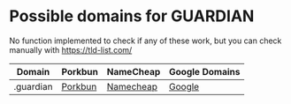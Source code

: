 # Possible domains for GUARDIAN

No function implemented to check if any of these work, but you can check manually with https://tld-list.com/

| Domain | Porkbun | NameCheap | Google Domains |
|---|---|---|---|
| .guardian | [Porkbun](https://porkbun.com/checkout/search?prb=e814663da1&tlds=&idnLanguage=&search=search&q=.guardian) | [Namecheap](https://www.namecheap.com/domains/registration/results/?domain=.guardian) | [Google](https://domains.google.com/registrar/search?searchTerm=.guardian) |
